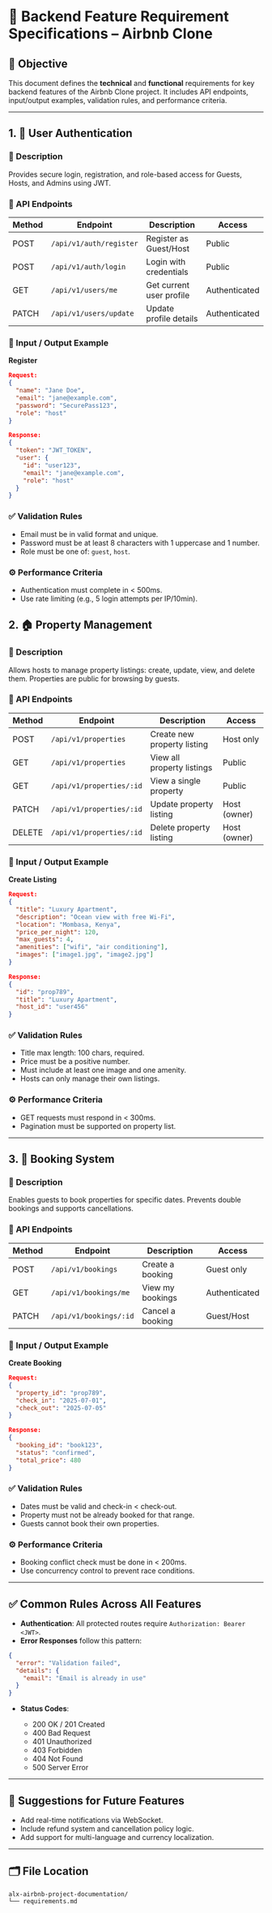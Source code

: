
# 📘 Backend Feature Requirement Specifications – Airbnb Clone

## 🎯 Objective

This document defines the **technical** and **functional** requirements for key backend features of the Airbnb Clone project. It includes API endpoints, input/output examples, validation rules, and performance criteria.

---

## 1. 🔐 User Authentication

### 📌 Description
Provides secure login, registration, and role-based access for Guests, Hosts, and Admins using JWT.

### 🧩 API Endpoints

| Method | Endpoint               | Description              | Access      |
|--------|------------------------|--------------------------|-------------|
| POST   | `/api/v1/auth/register`| Register as Guest/Host   | Public      |
| POST   | `/api/v1/auth/login`   | Login with credentials   | Public      |
| GET    | `/api/v1/users/me`     | Get current user profile | Authenticated |
| PATCH  | `/api/v1/users/update` | Update profile details   | Authenticated |

### 📝 Input / Output Example

**Register**

```json
Request:
{
  "name": "Jane Doe",
  "email": "jane@example.com",
  "password": "SecurePass123",
  "role": "host"
}

Response:
{
  "token": "JWT_TOKEN",
  "user": {
    "id": "user123",
    "email": "jane@example.com",
    "role": "host"
  }
}
````

### ✅ Validation Rules

* Email must be in valid format and unique.
* Password must be at least 8 characters with 1 uppercase and 1 number.
* Role must be one of: `guest`, `host`.

### ⚙️ Performance Criteria

* Authentication must complete in < 500ms.
* Use rate limiting (e.g., 5 login attempts per IP/10min).


## 2. 🏠 Property Management

### 📌 Description

Allows hosts to manage property listings: create, update, view, and delete them. Properties are public for browsing by guests.

### 🧩 API Endpoints

| Method | Endpoint                 | Description                 | Access       |
| ------ | ------------------------ | --------------------------- | ------------ |
| POST   | `/api/v1/properties`     | Create new property listing | Host only    |
| GET    | `/api/v1/properties`     | View all property listings  | Public       |
| GET    | `/api/v1/properties/:id` | View a single property      | Public       |
| PATCH  | `/api/v1/properties/:id` | Update property listing     | Host (owner) |
| DELETE | `/api/v1/properties/:id` | Delete property listing     | Host (owner) |

### 📝 Input / Output Example

**Create Listing**

```json
Request:
{
  "title": "Luxury Apartment",
  "description": "Ocean view with free Wi-Fi",
  "location": "Mombasa, Kenya",
  "price_per_night": 120,
  "max_guests": 4,
  "amenities": ["wifi", "air conditioning"],
  "images": ["image1.jpg", "image2.jpg"]
}

Response:
{
  "id": "prop789",
  "title": "Luxury Apartment",
  "host_id": "user456"
}
```

### ✅ Validation Rules

* Title max length: 100 chars, required.
* Price must be a positive number.
* Must include at least one image and one amenity.
* Hosts can only manage their own listings.

### ⚙️ Performance Criteria

* GET requests must respond in < 300ms.
* Pagination must be supported on property list.

---

## 3. 📆 Booking System

### 📌 Description

Enables guests to book properties for specific dates. Prevents double bookings and supports cancellations.

### 🧩 API Endpoints

| Method | Endpoint               | Description      | Access        |
| ------ | ---------------------- | ---------------- | ------------- |
| POST   | `/api/v1/bookings`     | Create a booking | Guest only    |
| GET    | `/api/v1/bookings/me`  | View my bookings | Authenticated |
| PATCH  | `/api/v1/bookings/:id` | Cancel a booking | Guest/Host    |

### 📝 Input / Output Example

**Create Booking**

```json
Request:
{
  "property_id": "prop789",
  "check_in": "2025-07-01",
  "check_out": "2025-07-05"
}

Response:
{
  "booking_id": "book123",
  "status": "confirmed",
  "total_price": 480
}
```

### ✅ Validation Rules

* Dates must be valid and check-in < check-out.
* Property must not be already booked for that range.
* Guests cannot book their own properties.

### ⚙️ Performance Criteria

* Booking conflict check must be done in < 200ms.
* Use concurrency control to prevent race conditions.

---

## ✅ Common Rules Across All Features

* **Authentication**: All protected routes require `Authorization: Bearer <JWT>`.
* **Error Responses** follow this pattern:

```json
{
  "error": "Validation failed",
  "details": {
    "email": "Email is already in use"
  }
}
```

* **Status Codes**:

  * 200 OK / 201 Created
  * 400 Bad Request
  * 401 Unauthorized
  * 403 Forbidden
  * 404 Not Found
  * 500 Server Error

---

## 🧠 Suggestions for Future Features

* Add real-time notifications via WebSocket.
* Include refund system and cancellation policy logic.
* Add support for multi-language and currency localization.

---

## 🗂️ File Location

```
alx-airbnb-project-documentation/
└── requirements.md
```